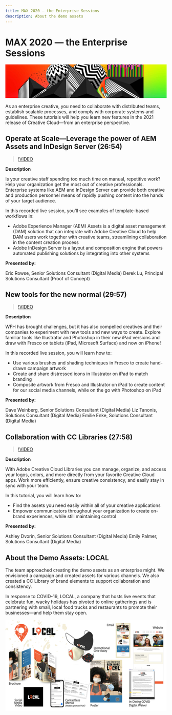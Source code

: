 ```yaml
---
title: MAX 2020 — the Enterprise Sessions
description: About the demo assets
---
```


# MAX 2020 — the Enterprise Sessions

![Max 2020 Hero Image](../assets/MAX2020.jpg)

As an enterprise creative, you need to collaborate with distributed teams, establish scalable processes, and comply with corporate systems and guidelines. These tutorials will help you learn new features in the 2021 release of Creative Cloud—from an enterprise perspective. 

## Operate at Scale—Leverage the power of AEM Assets and InDesign Server (26:54)

>[!VIDEO](https://video.tv.adobe.com/v/327112?hidetitle=true)

**Description**

Is your creative staff spending too much time on manual, repetitive work? Help your organization get the most out of creative professionals. Enterprise systems like AEM and InDesign Server can provide both creative and production personnel means of rapidly pushing content into the hands of your target audience.

In this recorded live session, you’ll see examples of template-based workflows in:  
* Adobe Experience Manager (AEM) Assets is a digital asset management (DAM) solution that can integrate with Adobe Creative Cloud to help DAM users work together with creative teams, streamlining collaboration in the content creation process
* Adobe InDesign Server is a layout and composition engine that powers automated publishing solutions by integrating into other systems

**Presented by:**

Eric Rowse, Senior Solutions Consultant (Digital Media)
Derek Lu, Principal Solutions Consultant (Proof of Concept)

## New tools for the new normal (29:57)

>[!VIDEO](https://video.tv.adobe.com/v/328232?hidetitle=true)

**Description**

WFH has brought challenges, but it has also compelled creatives and their companies to experiment with new tools and new ways to create. Explore familiar tools like Illustrator and Photoshop in their new iPad versions and draw with Fresco on tablets (iPad, Microsoft Surface) and now on iPhone!

In this recorded live session, you will learn how to:
* Use various brushes and shading techniques in Fresco to create hand-drawn campaign artwork
* Create and share distressed icons in Illustrator on iPad to match branding
* Composite artwork from Fresco and Illustrator on iPad to create content for our social media channels, while on the go with Photoshop on iPad
     
**Presented by:**

Dave Weinberg, Senior Solutions Consultant (Digital Media)
Liz Tanonis, Solutions Consultant (Digital Media)
Emilie Enke, Solutions Consultant (Digital Media)

## Collaboration with CC Libraries (27:58)

>[!VIDEO](https://video.tv.adobe.com/v/328199?hidetitle=true)

**Description**

With Adobe Creative Cloud Libraries you can manage, organize, and access your logos, colors, and more directly from your favorite Creative Cloud apps. Work more efficiently, ensure creative consistency, and easily stay in sync with your team. 

In this tutorial, you will learn how to:
* Find the assets you need easily within all of your creative applications
* Empower communicators throughout your organization to create on-brand experiences, while still maintaining control
     
**Presented by:**

Ashley Dvorin, Senior Solutions Consultant (Digital Media)
Emily Palmer, Solutions Consultant (Digital Media)

## About the Demo Assets: LOCAL

The team approached creating the demo assets as an enterprise might. We envisioned a campaign and created assets for various channels. We also created a CC Library of brand elements to support collaboration and consistency. 

In response to COVID-19, LOCAL, a company that hosts live events that celebrate fun, wacky holidays has pivoted to online gatherings and is partnering with small, local food trucks and restaurants to promote their businesses—and help them stay open.

![LOCAL Demo Assets](../assets/demo_local_assets-WIP-v1.jpg)